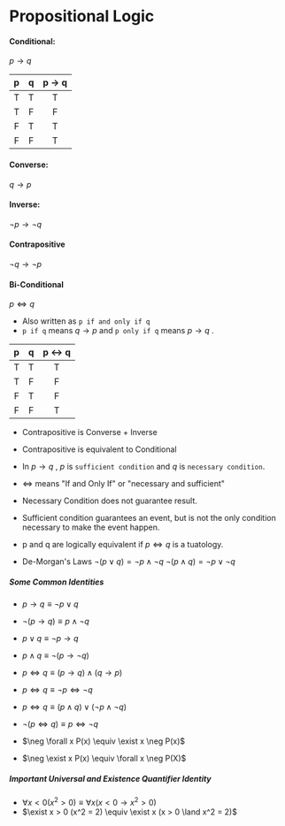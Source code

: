 # Propositional Logic 

#### Conditional:  
$p\to q$ 

| p | q | p -> q |
|:-:|:-:|:------:|
| T | T | T      |
| T | F | F      |
| F | T | T      |
| F | F | T      |

#### Converse: 
$q\to p$ 

#### Inverse: 
$\neg p \to \neg q$ 

#### Contrapositive 

$\neg q \to \neg p$ 

#### Bi-Conditional 

$p\iff q$ 

- Also written as `p if and only if q`
- `p if q` means $q \to p$ and `p only if q` means $p \to q$ . 

| p | q | p <-> q |
|:-:|:-:|:------:|
| T | T | T      |
| T | F | F      |
| F | T | F      |
| F | F | T      |

- Contrapositive is Converse + Inverse 
- Contrapositive is equivalent to Conditional 

- In $p\to q$ , $p$ is `sufficient condition` and $q$ is `necessary condition`.
- $\iff$ means "If and Only If" or "necessary and sufficient"
- Necessary Condition does not guarantee result.
- Sufficient condition guarantees an event, but is not the only condition necessary to make the event happen.

- p and q are logically equivalent if $p \iff q$ is a tuatology.

- De-Morgan's Laws 
    $\neg(p\lor q) = \neg p \land \neg q$ 
    $\neg (p \land q) = \neg p \lor \neg q$ 
    
##### Some Common Identities 

- $p \to q \equiv \neg p \lor q$ 
- $\neg (p \to q) \equiv p \land \neg q$ 
- $p \lor q \equiv \neg p \to q$ 
- $p \land q \equiv \neg (p \to \neg q)$ 
- $p\iff q \equiv (p \to q) \land (q \to p)$ 
- $p \iff q \equiv \neg p \iff \neg q$ 
- $p \iff q \equiv (p \land q) \lor (\neg p \land \neg q)$ 
- $\neg (p \iff q) \equiv p \iff \neg q$ 

- $\neg \forall x P(x) \equiv \exist x \neg P(x)$ 
- $\neg \exist x P(x) \equiv \forall x \neg P(X)$ 

##### Important Universal and Existence Quantifier Identity
 
 - $\forall x < 0 (x^2 > 0) \equiv \forall x (x < 0 \to x^2 > 0)$ 
 - $\exist x > 0 (x^2 = 2) \equiv \exist x (x > 0 \land x^2 = 2)$ 
